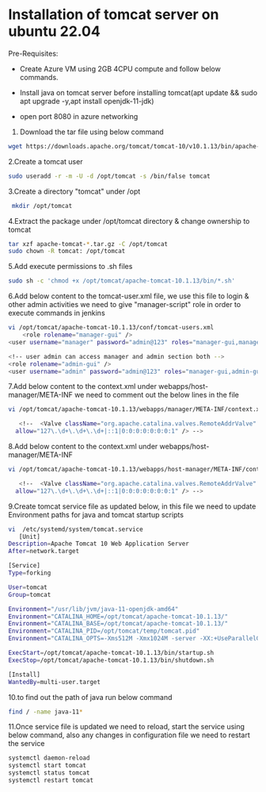 # Installation of tomcat server on ubuntu 22.04

Pre-Requisites:

- Create Azure VM using 2GB 4CPU compute and follow below commands.

- Install java on tomcat server before installing tomcat(apt update && sudo apt upgrade -y,apt install openjdk-11-jdk)

- open port 8080 in azure networking

1. Download the tar file using below command

``` bash
wget https://downloads.apache.org/tomcat/tomcat-10/v10.1.13/bin/apache-tomcat-10.1.13.tar.gz
```

2.Create a tomcat user

``` bash
sudo useradd -r -m -U -d /opt/tomcat -s /bin/false tomcat
```

3.Create a directory "tomcat" under /opt

``` bash
 mkdir /opt/tomcat
```

4.Extract the package under /opt/tomcat directory & change ownership to tomcat

``` bash
tar xzf apache-tomcat-*.tar.gz -C /opt/tomcat
sudo chown -R tomcat: /opt/tomcat
```

5.Add execute permissions to .sh files

``` bash
sudo sh -c 'chmod +x /opt/tomcat/apache-tomcat-10.1.13/bin/*.sh'
```

6.Add below content to the tomcat-user.xml file, we use this file to login & other admin activities
we need to give "manager-script" role in order to execute commands in jenkins

``` bash
vi /opt/tomcat/apache-tomcat-10.1.13/conf/tomcat-users.xml
    <role rolename="manager-gui" />
<user username="manager" password="admin@123" roles="manager-gui,manager-script" />

<!-- user admin can access manager and admin section both -->
<role rolename="admin-gui" />
<user username="admin" password="admin@123" roles="manager-gui,admin-gui" />
```

7.Add below content to the context.xml under webapps/host-manager/META-INF
we need to comment out the below lines in the file

``` bash
vi /opt/tomcat/apache-tomcat-10.1.13/webapps/manager/META-INF/context.xml

   <!--  <Valve className="org.apache.catalina.valves.RemoteAddrValve"
  allow="127\.\d+\.\d+\.\d+|::1|0:0:0:0:0:0:0:1" /> -->
```

8.Add below content to the context.xml under webapps/host-manager/META-INF

``` bash
vi /opt/tomcat/apache-tomcat-10.1.13/webapps/host-manager/META-INF/context.xml

   <!--  <Valve className="org.apache.catalina.valves.RemoteAddrValve"
  allow="127\.\d+\.\d+\.\d+|::1|0:0:0:0:0:0:0:1" /> -->

```

9.Create tomcat service file as updated below, in this file we need to update Environment paths for java and tomcat startup scripts

``` bash
vi  /etc/systemd/system/tomcat.service
   [Unit]
Description=Apache Tomcat 10 Web Application Server
After=network.target

[Service]
Type=forking

User=tomcat
Group=tomcat

Environment="/usr/lib/jvm/java-11-openjdk-amd64"
Environment="CATALINA_HOME=/opt/tomcat/apache-tomcat-10.1.13/"
Environment="CATALINA_BASE=/opt/tomcat/apache-tomcat-10.1.13/"
Environment="CATALINA_PID=/opt/tomcat/temp/tomcat.pid"
Environment="CATALINA_OPTS=-Xms512M -Xmx1024M -server -XX:+UseParallelGC"

ExecStart=/opt/tomcat/apache-tomcat-10.1.13/bin/startup.sh
ExecStop=/opt/tomcat/apache-tomcat-10.1.13/bin/shutdown.sh

[Install]
WantedBy=multi-user.target
```

10.to find out the path of java run below command

```bash
find / -name java-11*
```

11.Once service file is updated we need to reload, start the service using below command, also any changes in configuration file we need to restart the service

```bash
systemctl daemon-reload
systemctl start tomcat
systemctl status tomcat
systemctl restart tomcat
```
